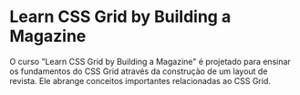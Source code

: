 # Learn CSS Grid by Building a Magazine

O curso "Learn CSS Grid by Building a Magazine" é projetado para ensinar os fundamentos do CSS Grid através da construção de um layout de revista. Ele abrange conceitos importantes relacionadas ao CSS Grid.